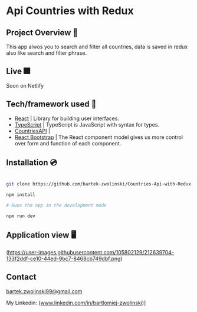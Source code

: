 <h1>Api Countries with Redux </h1>

## Project Overview 🎨

This app alwos you to search and filter all countries, data is saved in redux also like search and filter phrase.
## Live 🎆

Soon on Netlify 

## Tech/framework used 🧰


* [React](https://reactjs.org/) | Library for building user interfaces.
* [TypeScript](https://www.typescriptlang.org/) | TypeScript is JavaScript with syntax for types.
* [CountriesAPI](https://www.coingecko.com/pl/api/documentation) | 
* [React Bootstrap](https://react-bootstrap.github.io/) | The React component model gives us more control over form and function of each component.

## Installation 💿

```bash

git clone https://github.com/bartek-zwolinski/Countries-Api-with-Redux

npm install

# Runs the app in the development mode

npm run dev

```

## Application view 🖥

(https://user-images.githubusercontent.com/105802129/212639704-133f2ddf-ce10-44ed-9bc7-8468cb749dbf.png)

## Contact

bartek.zwolinski99@gmail.com

My Linkedin: (www.linkedin.com/in/bartlomiej-zwolinski)]

